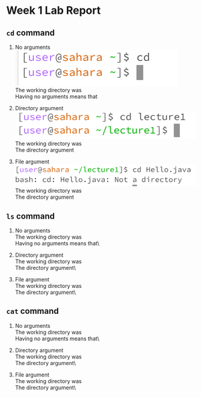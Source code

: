 # Week 1 Lab Report
## `cd` command

1. No arguments
![Image](cdnoargs.PNG)  
The working directory was  
Having no arguments means that  

3. Directory argument  
![Image](cddirectoryarg.PNG)
The working directory was  
The directory argument  

4. File argument  
![Image](cdfilearg.PNG)
The working directory was  
The directory argument  


## `ls` command
1. No arguments\
The working directory was\
Having no arguments means that\

2. Directory argument\
The working directory was\
The directory argument\

3. File argument\
The working directory was\
The directory argument\


## `cat` command
1. No arguments\
The working directory was\
Having no arguments means that\

2. Directory argument\
The working directory was\
The directory argument\

3. File argument\
The working directory was\
The directory argument\


